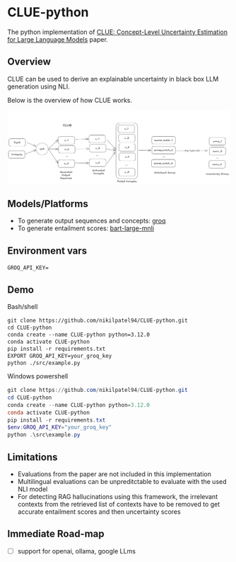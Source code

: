 # CLUE-python
The python implementation of [CLUE: Concept-Level Uncertainty Estimation for Large Language Models](https://arxiv.org/abs/2409.03021) paper.

## Overview

CLUE can be used to derive an explainable uncertainty in black box LLM generation using NLI. 

Below is the overview of how CLUE works. 

![Alt text](images/CLUE_diagram.png)

## Models/Platforms

- To generate output sequences and concepts: [groq](https://groq.com/)
- To generate entailment scores: [bart-large-mnli](https://huggingface.co/facebook/bart-large-mnli)

## Environment vars
```var
GROQ_API_KEY=
```

## Demo

Bash/shell
```shell
git clone https://github.com/nikilpatel94/CLUE-python.git
cd CLUE-python
conda create --name CLUE-python python=3.12.0
conda activate CLUE-python
pip install -r requirements.txt
EXPORT GROQ_API_KEY=your_groq_key
python ./src/example.py
```

Windows powershell
```powershell
git clone https://github.com/nikilpatel94/CLUE-python.git
cd CLUE-python
conda create --name CLUE-python python=3.12.0
conda activate CLUE-python
pip install -r requirements.txt
$env:GROQ_API_KEY="your_groq_key"
python .\src\example.py
```

## Limitations

- Evaluations from the paper are not included in this implementation
- Multilingual evaluations can be unpreditctable to evaluate with the used NLI model
- For detecting RAG hallucinations using this framework, the irrelevant contexts from the retrieved list of contexts have to be removed to get accurate entailment scores and then uncertainty scores

## Immediate Road-map

- [ ] support for openai, ollama, google LLms

